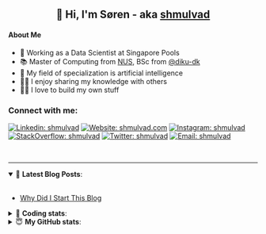 <h2 align="center">
	👋 Hi, I'm Søren - aka <a href="https://shmulvad.com">shmulvad</a>
</h2>

#### About Me
- 🤖 Working as a Data Scientist at Singapore Pools
- 📚 Master of Computing from [NUS], BSc from [@diku-dk]
- 🧠 My field of specialization is artificial intelligence
- 👨‍🏫 I enjoy sharing my knowledge with others
- 👨‍💻 I love to build my own stuff

### Connect with me:

[![Linkedin: shmulvad](https://img.shields.io/badge/shmulvad-blue?style=flat&logo=Linkedin&logoColor=white)][linkedin]
[![Website: shmulvad.com](https://img.shields.io/badge/shmulvad.com-47CCCC?&style=flat&logo=Google-Chrome&logoColor=white)][website]
[![Instagram: shmulvad](https://img.shields.io/badge/-@shmulvad-purple?style=flat&logo=Instagram&logoColor=white)][instagram]
[![StackOverflow: shmulvad](https://img.shields.io/badge/shmulvad-FE7A16?style=flat&logo=stack-overflow&logoColor=white)][stackOverflow]
[![Twitter: shmulvad](https://img.shields.io/badge/@shmulvad-1ca0f1?style=flat&logo=twitter&logoColor=white)][twitter]
[![Email: shmulvad](https://img.shields.io/badge/shmulvad-D14836?style=flat&logo=gmail&logoColor=white)][mail]

<br />

---

<details open>
 <summary>📕 <b>Latest Blog Posts</b>: </summary>

<br>

<!-- BLOG-POST-LIST:START -->
- [Why Did I Start This Blog](https://shmulvad.com/blog/why-did-start-this-blog)
<!-- BLOG-POST-LIST:END -->

</details>

<!-- --- -->

<details>
 <summary>🤖 <b>Coding stats</b>: </summary>

<br>

NOTE: Doesn't track coding at work or work done in environments such as Jupyter Notebooks.

<!--START_SECTION:waka-->
![Code Time](http://img.shields.io/badge/Code%20Time-2%2C664%20hrs%2025%20mins-blue)

**I'm a Night 🦉** 

```text
🌞 Morning                492 commits         ██░░░░░░░░░░░░░░░░░░░░░░░   08.50 % 
🌆 Daytime                1562 commits        ███████░░░░░░░░░░░░░░░░░░   26.99 % 
🌃 Evening                2283 commits        ██████████░░░░░░░░░░░░░░░   39.44 % 
🌙 Night                  1451 commits        ██████░░░░░░░░░░░░░░░░░░░   25.07 % 
```


📊 **This Week I Spent My Time On** 

```text
💬 Programming Languages: 
Python                   11 hrs 5 mins       █████████████████░░░░░░░░   67.05 % 
Other                    2 hrs 56 mins       ████░░░░░░░░░░░░░░░░░░░░░   17.84 % 
Markdown                 38 mins             █░░░░░░░░░░░░░░░░░░░░░░░░   03.92 % 
YAML                     30 mins             █░░░░░░░░░░░░░░░░░░░░░░░░   03.10 % 
TypeScript               24 mins             █░░░░░░░░░░░░░░░░░░░░░░░░   02.46 % 

🔥 Editors: 
VS Code                  13 hrs 39 mins      █████████████████████░░░░   82.60 % 
Zsh                      2 hrs 52 mins       ████░░░░░░░░░░░░░░░░░░░░░   17.39 % 
Sublime Text             0 secs              ░░░░░░░░░░░░░░░░░░░░░░░░░   00.01 % 

🐱‍💻 Projects: 
km24-core                16 hrs 21 mins      █████████████████████████   98.95 % 
overvaagning-admin       10 mins             ░░░░░░░░░░░░░░░░░░░░░░░░░   01.04 % 
hit-locator              0 secs              ░░░░░░░░░░░░░░░░░░░░░░░░░   00.01 % 
```


 Last Updated on 29/07/2024 18:46:03 UTC
<!--END_SECTION:waka-->

</details>

<!-- --- -->

<details>
 <summary>😇 <b>My GitHub stats</b>: </summary>

<br>

<img align="left" alt="shmulvad's Github Stats" src="https://github-readme-stats.vercel.app/api?username=shmulvad&show_icons=true&hide_border=true" />

</details>



[website]: https://shmulvad.com
[twitter]: https://twitter.com/shmulvad
[linkedin]: https://linkedin.com/in/shmulvad
[instagram]: https://instagram.com/shmulvad
[stackOverflow]: https://stackoverflow.com/users/9248793/shmulvad
[mail]: mailto:shmulvad@gmail.com
[@diku-dk]: https://github.com/diku-dk
[github]: https://github.com/shmulvad
[NUS]: https://www.nus.edu.sg